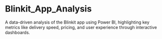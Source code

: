 # Blinkit_App_Analysis
A data-driven analysis of the Blinkit app using Power BI, highlighting key metrics like delivery speed, pricing, and user experience through interactive dashboards.
